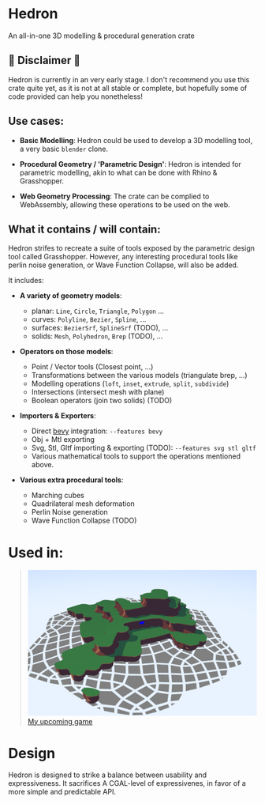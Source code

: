 # Hedron
An all-in-one 3D modelling & procedural generation crate

## 🚧 Disclaimer 🚧
Hedron is currently in an very early stage. 
I don't recommend you use this crate quite yet, as it is not at all stable or complete, 
but hopefully some of code provided can help you nonetheless!

## Use cases:
- **Basic Modelling**: Hedron could be used to develop a 3D modelling tool, a very basic `blender` clone.

- **Procedural Geometry / 'Parametric Design'**: Hedron is intended for parametric modelling, akin to what can be done with Rhino & Grasshopper. 

- **Web Geometry Processing**: The crate can be complied to WebAssembly, allowing these operations to be used on the web.

## What it contains / will contain:
Hedron strifes to recreate a suite of tools exposed by the parametric design tool called Grasshopper. 
However, any interesting procedural tools like perlin noise generation, or Wave Function Collapse, will also be added. 

It includes:

- **A variety of geometry models**:
  - planar: `Line`, `Circle`, `Triangle`, `Polygon` ...
  - curves: `Polyline`, `Bezier`, `Spline`, ...
  - surfaces: `BezierSrf`, `SplineSrf` (TODO), ...
  - solids: `Mesh`, `Polyhedron`, `Brep` (TODO), ... 

- **Operators on those models**: 
  - Point / Vector tools (Closest point, ...) 
  - Transformations between the various models (triangulate  brep, ...)  
  - Modelling operations (`loft`, `inset`, `extrude`, `split`, `subdivide`) 
  - Intersections (intersect mesh with plane)
  - Boolean operators (join two solids) (TODO)

- **Importers & Exporters**:
  - Direct [bevy](https://bevyengine.org/) integration: `--features bevy` 
  - Obj + Mtl exporting 
  - Svg, Stl, Gltf importing & exporting (TODO): `--features svg stl gltf`
  - Various mathematical tools to support the operations mentioned above.

- **Various extra procedural tools**:
  - Marching cubes
  - Quadrilateral mesh deformation 
  - Perlin Noise generation
  - Wave Function Collapse (TODO)


# Used in:
> ![Some cute graphics](./LOGO.PNG)
> [My upcoming game](https://twitter.com/i_am_feenster/status/1622708645606703104)


# Design 
Hedron is designed to strike a balance between usability and expressiveness. It sacrifices A CGAL-level of expressivenes, in favor of a more simple and predictable API. 
 
